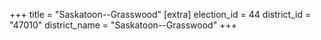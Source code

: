 +++
title = "Saskatoon--Grasswood"
[extra]
election_id = 44
district_id = "47010"
district_name = "Saskatoon--Grasswood"
+++
